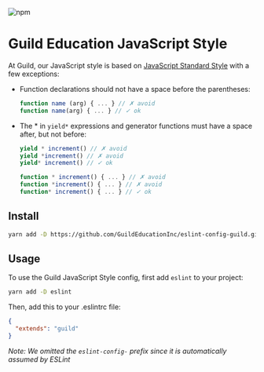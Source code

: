 ![npm](https://img.shields.io/npm/v/eslint-config-guild.svg)
# Guild Education JavaScript Style

At Guild, our JavaScript style is based on [JavaScript Standard Style](https://standardjs.com/rules.html) with a few exceptions:

- Function declarations should not have a space before the parentheses:
  ```javascript
  function name (arg) { ... } // ✗ avoid
  function name(arg) { ... } // ✓ ok
  ```
- The * in `yield*` expressions and generator functions must have a space after, but not before:
  ```javascript
  yield * increment() // ✗ avoid
  yield *increment() // ✗ avoid
  yield* increment() // ✓ ok

  function * increment() { ... } // ✗ avoid
  function *increment() { ... } // ✗ avoid
  function* increment() { ... } // ✓ ok
  ```

## Install

```bash
yarn add -D https://github.com/GuildEducationInc/eslint-config-guild.git
```

## Usage

To use the Guild JavaScript Style config, first add `eslint` to your project:

```bash
yarn add -D eslint
```

Then, add this to your .eslintrc file:
```json
{
  "extends": "guild"
}
```
*Note: We omitted the `eslint-config-` prefix since it is automatically assumed by ESLint*
